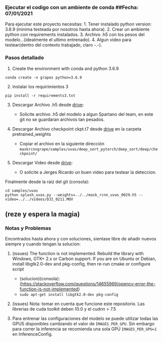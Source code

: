 ### Ejecutar el codigo con un ambiente de conda ##Fecha: 07/01/2021

Para ejecutar este proyecto necesitas:
	1. Tener instalado python version: 3.6.9 (minima testeada por nosotros hasta ahora).
	2. Crear un ambiente python con requirements instalados.
	3. Archivo .h5 con los pesos del modelo...(idealmente el ultimo entrenado).
	4. Algun video para testear(dentro del contexto trabajado, claro -.-).

### Pasos detallado

1. Create the environment with conda and python 3.6.9

`conda create -n grapes python=3.6.9`

2. Instalar los requirimientos 3

`pip install -r requirements3.txt`

3. Descargar Archivo .h5  desde [drive](https://drive.google.com/drive/folders/1BVnFb5XKCctHdzKL2XMRAoYWUNlufd8o?usp=sharing):
	- Solicite archivo .h5 del modelo a algun Spartano del team, en este git no se guardaran archivos tan pesados.

4. Descargar Archivo checkpoint ckpt.t7 desde [drive](https://drive.google.com/drive/folders/1BVnFb5XKCctHdzKL2XMRAoYWUNlufd8o?usp=sharing) en la carpeta pretrained_weights
    - Copiar el archivo en la siguiente dirección `maskrcnngrape/samples/uvas/deep_sort_pytorch/deep_sort/deep/checkpoint/`

5. Descargar Video desde [drive](https://drive.google.com/drive/folders/1BVnFb5XKCctHdzKL2XMRAoYWUNlufd8o?usp=sharing):	
	- O solicite a Jerges Ricardo un buen video para testear la deteccion.

Finalmente desde la raiz del git (consola):
    
    cd samples/uvas
	python splash_uvas.py --weights=../../mask_rcnn_uvas_0029.h5 --video=../../videos/DJI_0211.MOV
    
(reze y espera la magia)
---

### Notas y Problemas

Encontrados hasta ahora y con soluciones, sientase libre de añadir nuevos siempre y cuando tengan la solucion:

1. (issues) The function is not implemented. Rebuild the library with Windows, GTK+ 2.x or Carbon support. If you are on Ubuntu or Debian, install libgtk2.0-dev and pkg-config, then re-run cmake or configure script

	- (solucion)(consola): (https://stackoverflow.com/questions/14655969/opencv-error-the-function-is-not-implemented)
    - `sudo apt-get install libgtk2.0-dev pkg-config`

2. (issues) Nota: tomar en cuenta que funcione este repositorio. Las librerias de cuda toolkit deben 10.0 y el cudnn > 7.5

3. Para entrenar las configuraciones del modelo se puede utilizar todas las GPUS disponibles cambiando el valor de
`IMAGES_PER_GPU`. Sin embargo para correr la inferencia se recomienda una sola GPU `IMAGES_PER_GPU=1` en  InferenceConfig.
